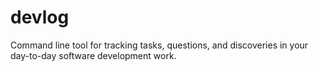 # devlog
Command line tool for tracking tasks, questions, and discoveries in your day-to-day software development work.
